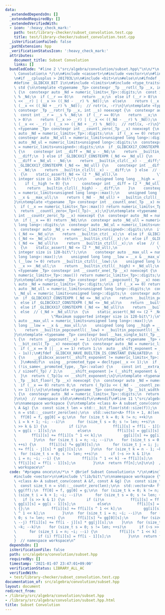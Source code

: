 ```yaml
---
data:
  _extendedDependsOn: []
  _extendedRequiredBy: []
  _extendedVerifiedWith:
  - icon: ':heavy_check_mark:'
    path: test/library-checker/subset_convolution.test.cpp
    title: test/library-checker/subset_convolution.test.cpp
  _isVerificationFailed: false
  _pathExtension: hpp
  _verificationStatusIcon: ':heavy_check_mark:'
  attributes:
    document_title: Subset Convolution
    links: []
  bundledCode: "#line 2 \"src/algebra/convolution/subset.hpp\"\n\n/*\n * @brief Subset\
    \ Convolution\n */\n\n#include <cassert>\n#include <vector>\n\n#line 1 \"lib/bit\"\
    \n#if __cplusplus > 201703L\n\n#include <bit>\n\n#else\n\n#ifndef _GLIBCXX_BIT\n\
    #define _GLIBCXX_BIT 1\n\n#include <limits>\n#include <type_traits>\n\nnamespace\
    \ std {\n\ntemplate <typename _Tp> constexpr _Tp __rotl(_Tp __x, int __s) noexcept\
    \ {\n  constexpr auto _Nd = numeric_limits<_Tp>::digits;\n  const int __r = __s\
    \ % _Nd;\n  if (__r == 0)\n    return __x;\n  else if (__r > 0)\n    return (__x\
    \ << __r) | (__x >> ((_Nd - __r) % _Nd));\n  else\n    return (__x >> -__r) |\
    \ (__x << ((_Nd + __r) % _Nd));  // rotr(x, -r)\n}\n\ntemplate <typename _Tp>\
    \ constexpr _Tp __rotr(_Tp __x, int __s) noexcept {\n  constexpr auto _Nd = numeric_limits<_Tp>::digits;\n\
    \  const int __r = __s % _Nd;\n  if (__r == 0)\n    return __x;\n  else if (__r\
    \ > 0)\n    return (__x >> __r) | (__x << ((_Nd - __r) % _Nd));\n  else\n    return\
    \ (__x << -__r) | (__x >> ((_Nd + __r) % _Nd));  // rotl(x, -r)\n}\n\ntemplate\
    \ <typename _Tp> constexpr int __countl_zero(_Tp __x) noexcept {\n  constexpr\
    \ auto _Nd = numeric_limits<_Tp>::digits;\n\n  if (__x == 0) return _Nd;\n\n \
    \ constexpr auto _Nd_ull = numeric_limits<unsigned long long>::digits;\n  constexpr\
    \ auto _Nd_ul = numeric_limits<unsigned long>::digits;\n  constexpr auto _Nd_u\
    \ = numeric_limits<unsigned>::digits;\n\n  if _GLIBCXX17_CONSTEXPR (_Nd <= _Nd_u)\
    \ {\n    constexpr int __diff = _Nd_u - _Nd;\n    return __builtin_clz(__x) -\
    \ __diff;\n  } else if _GLIBCXX17_CONSTEXPR (_Nd <= _Nd_ul) {\n    constexpr int\
    \ __diff = _Nd_ul - _Nd;\n    return __builtin_clzl(__x) - __diff;\n  } else if\
    \ _GLIBCXX17_CONSTEXPR (_Nd <= _Nd_ull) {\n    constexpr int __diff = _Nd_ull\
    \ - _Nd;\n    return __builtin_clzll(__x) - __diff;\n  } else  // (_Nd > _Nd_ull)\n\
    \  {\n    static_assert(_Nd <= (2 * _Nd_ull),\n                  \"Maximum supported\
    \ integer size is 128-bit\");\n\n    unsigned long long __high = __x >> _Nd_ull;\n\
    \    if (__high != 0) {\n      constexpr int __diff = (2 * _Nd_ull) - _Nd;\n \
    \     return __builtin_clzll(__high) - __diff;\n    }\n    constexpr auto __max_ull\
    \ = numeric_limits<unsigned long long>::max();\n    unsigned long long __low =\
    \ __x & __max_ull;\n    return (_Nd - _Nd_ull) + __builtin_clzll(__low);\n  }\n\
    }\n\ntemplate <typename _Tp> constexpr int __countl_one(_Tp __x) noexcept {\n\
    \  if (__x == numeric_limits<_Tp>::max()) return numeric_limits<_Tp>::digits;\n\
    \  return __countl_zero<_Tp>((_Tp)~__x);\n}\n\ntemplate <typename _Tp> constexpr\
    \ int __countr_zero(_Tp __x) noexcept {\n  constexpr auto _Nd = numeric_limits<_Tp>::digits;\n\
    \n  if (__x == 0) return _Nd;\n\n  constexpr auto _Nd_ull = numeric_limits<unsigned\
    \ long long>::digits;\n  constexpr auto _Nd_ul = numeric_limits<unsigned long>::digits;\n\
    \  constexpr auto _Nd_u = numeric_limits<unsigned>::digits;\n\n  if _GLIBCXX17_CONSTEXPR\
    \ (_Nd <= _Nd_u)\n    return __builtin_ctz(__x);\n  else if _GLIBCXX17_CONSTEXPR\
    \ (_Nd <= _Nd_ul)\n    return __builtin_ctzl(__x);\n  else if _GLIBCXX17_CONSTEXPR\
    \ (_Nd <= _Nd_ull)\n    return __builtin_ctzll(__x);\n  else  // (_Nd > _Nd_ull)\n\
    \  {\n    static_assert(_Nd <= (2 * _Nd_ull),\n                  \"Maximum supported\
    \ integer size is 128-bit\");\n\n    constexpr auto __max_ull = numeric_limits<unsigned\
    \ long long>::max();\n    unsigned long long __low = __x & __max_ull;\n    if\
    \ (__low != 0) return __builtin_ctzll(__low);\n    unsigned long long __high =\
    \ __x >> _Nd_ull;\n    return __builtin_ctzll(__high) + _Nd_ull;\n  }\n}\n\ntemplate\
    \ <typename _Tp> constexpr int __countr_one(_Tp __x) noexcept {\n  if (__x ==\
    \ numeric_limits<_Tp>::max()) return numeric_limits<_Tp>::digits;\n  return __countr_zero((_Tp)~__x);\n\
    }\n\ntemplate <typename _Tp> constexpr int __popcount(_Tp __x) noexcept {\n  constexpr\
    \ auto _Nd = numeric_limits<_Tp>::digits;\n\n  if (__x == 0) return 0;\n\n  constexpr\
    \ auto _Nd_ull = numeric_limits<unsigned long long>::digits;\n  constexpr auto\
    \ _Nd_ul = numeric_limits<unsigned long>::digits;\n  constexpr auto _Nd_u = numeric_limits<unsigned>::digits;\n\
    \n  if _GLIBCXX17_CONSTEXPR (_Nd <= _Nd_u)\n    return __builtin_popcount(__x);\n\
    \  else if _GLIBCXX17_CONSTEXPR (_Nd <= _Nd_ul)\n    return __builtin_popcountl(__x);\n\
    \  else if _GLIBCXX17_CONSTEXPR (_Nd <= _Nd_ull)\n    return __builtin_popcountll(__x);\n\
    \  else  // (_Nd > _Nd_ull)\n  {\n    static_assert(_Nd <= (2 * _Nd_ull),\n  \
    \                \"Maximum supported integer size is 128-bit\");\n\n    constexpr\
    \ auto __max_ull = numeric_limits<unsigned long long>::max();\n    unsigned long\
    \ long __low = __x & __max_ull;\n    unsigned long long __high = __x >> _Nd_ull;\n\
    \    return __builtin_popcountll(__low) + __builtin_popcountll(__high);\n  }\n\
    }\n\ntemplate <typename _Tp> constexpr bool __has_single_bit(_Tp __x) noexcept\
    \ {\n  return __popcount(__x) == 1;\n}\n\ntemplate <typename _Tp> constexpr _Tp\
    \ __bit_ceil(_Tp __x) noexcept {\n  constexpr auto _Nd = numeric_limits<_Tp>::digits;\n\
    \  if (__x == 0 || __x == 1) return 1;\n  auto __shift_exponent = _Nd - __countl_zero((_Tp)(__x\
    \ - 1u));\n#ifdef _GLIBCXX_HAVE_BUILTIN_IS_CONSTANT_EVALUATED\n  if (!__builtin_is_constant_evaluated())\
    \ {\n    __glibcxx_assert(__shift_exponent != numeric_limits<_Tp>::digits);\n\
    \  }\n#endif\n  using __promoted_type = decltype(__x << 1);\n  if _GLIBCXX17_CONSTEXPR\
    \ (!is_same<__promoted_type, _Tp>::value) {\n    const int __extra_exp = sizeof(__promoted_type)\
    \ / sizeof(_Tp) / 2;\n    __shift_exponent |= (__shift_exponent & _Nd) << __extra_exp;\n\
    \  }\n  return (_Tp)1u << __shift_exponent;\n}\n\ntemplate <typename _Tp> constexpr\
    \ _Tp __bit_floor(_Tp __x) noexcept {\n  constexpr auto _Nd = numeric_limits<_Tp>::digits;\n\
    \  if (__x == 0) return 0;\n  return (_Tp)1u << (_Nd - __countl_zero((_Tp)(__x\
    \ >> 1)));\n}\n\ntemplate <typename _Tp> constexpr _Tp __bit_width(_Tp __x) noexcept\
    \ {\n  constexpr auto _Nd = numeric_limits<_Tp>::digits;\n  return _Nd - __countl_zero(__x);\n\
    }\n\n}  // namespace std\n\n#endif\n\n#endif\n#line 11 \"src/algebra/convolution/subset.hpp\"\
    \n\nnamespace workspace {\n\ntemplate <class A> A subset_conv(const A &f, const\
    \ A &g) {\n  const size_t len = std::__bit_floor(std::size(f));\n  const size_t\
    \ n = std::__countr_zero(len);\n\n  std::vector<A> ff(n + 1, A(len)), gg(ff);\n\
    \  ff[0] = f, gg[0] = g;\n\n  for (size_t k = 0; k != n; ++k)\n    for (size_t\
    \ i = k + 1; ~i; --i)\n      for (size_t s = 0; s != len; ++s)\n        if (s\
    \ >> k & 1) {\n          if (i)\n            ff[i][s] = ff[i - 1][s], gg[i][s]\
    \ = gg[i - 1][s];\n          else\n            ff[i][s] = gg[i][s] = {};\n   \
    \       ff[i][s] += ff[i][s ^ 1 << k];\n          gg[i][s] += gg[i][s ^ 1 << k];\n\
    \        }\n\n  for (size_t i = n; ~i; --i)\n    for (size_t s = 0; s != len;\
    \ ++s) {\n      ff[i][s] *= gg[0][s];\n      for (size_t j = i; j; --j) ff[i][s]\
    \ += ff[i - j][s] * gg[j][s];\n    }\n\n  for (size_t k = n - 1; ~k; --k)\n  \
    \  for (size_t s = 0; s != len; ++s)\n      if (~s >> k & 1)\n        for (size_t\
    \ i = n; ~i; --i) {\n          ff[i][s ^ 1 << k] -= ff[i][s];\n          if (i)\
    \ ff[i][s] = ff[i - 1][s];\n        }\n\n  return ff[n];\n}\n\n}  // namespace\
    \ workspace\n"
  code: "#pragma once\n\n/*\n * @brief Subset Convolution\n */\n\n#include <cassert>\n\
    #include <vector>\n\n#include \"lib/bit\"\n\nnamespace workspace {\n\ntemplate\
    \ <class A> A subset_conv(const A &f, const A &g) {\n  const size_t len = std::__bit_floor(std::size(f));\n\
    \  const size_t n = std::__countr_zero(len);\n\n  std::vector<A> ff(n + 1, A(len)),\
    \ gg(ff);\n  ff[0] = f, gg[0] = g;\n\n  for (size_t k = 0; k != n; ++k)\n    for\
    \ (size_t i = k + 1; ~i; --i)\n      for (size_t s = 0; s != len; ++s)\n     \
    \   if (s >> k & 1) {\n          if (i)\n            ff[i][s] = ff[i - 1][s],\
    \ gg[i][s] = gg[i - 1][s];\n          else\n            ff[i][s] = gg[i][s] =\
    \ {};\n          ff[i][s] += ff[i][s ^ 1 << k];\n          gg[i][s] += gg[i][s\
    \ ^ 1 << k];\n        }\n\n  for (size_t i = n; ~i; --i)\n    for (size_t s =\
    \ 0; s != len; ++s) {\n      ff[i][s] *= gg[0][s];\n      for (size_t j = i; j;\
    \ --j) ff[i][s] += ff[i - j][s] * gg[j][s];\n    }\n\n  for (size_t k = n - 1;\
    \ ~k; --k)\n    for (size_t s = 0; s != len; ++s)\n      if (~s >> k & 1)\n  \
    \      for (size_t i = n; ~i; --i) {\n          ff[i][s ^ 1 << k] -= ff[i][s];\n\
    \          if (i) ff[i][s] = ff[i - 1][s];\n        }\n\n  return ff[n];\n}\n\n\
    }  // namespace workspace\n"
  dependsOn: []
  isVerificationFile: false
  path: src/algebra/convolution/subset.hpp
  requiredBy: []
  timestamp: '2021-01-07 23:47:01+09:00'
  verificationStatus: LIBRARY_ALL_AC
  verifiedWith:
  - test/library-checker/subset_convolution.test.cpp
documentation_of: src/algebra/convolution/subset.hpp
layout: document
redirect_from:
- /library/src/algebra/convolution/subset.hpp
- /library/src/algebra/convolution/subset.hpp.html
title: Subset Convolution
---
```

